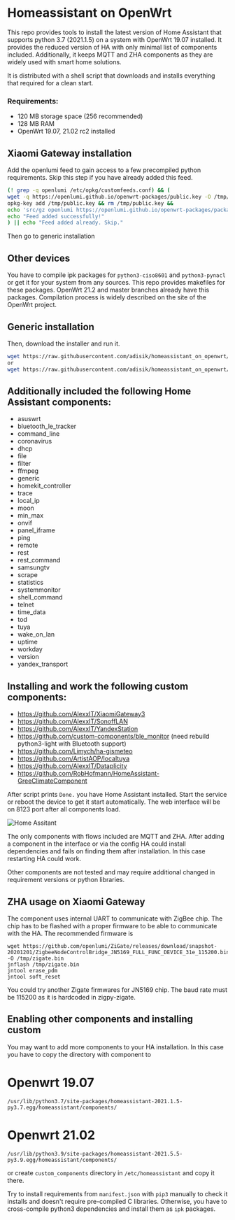 # Homeassistant on OpenWrt

This repo provides tools to install the latest version of Home Assistant that supports python 3.7 (2021.1.5)
on a system with OpenWrt 19.07 installed. It provides the reduced version of HA with only minimal list of components 
included. Additionally, it keeps MQTT and ZHA components as they are 
widely used with smart home solutions.

It is distributed with a shell script that downloads and installs everything that required for a clean start.

### Requirements:
- 120 MB storage space (256 recommended)
- 128 MB RAM
- OpenWrt 19.07, 21.02 rc2 installed


## Xiaomi Gateway installation

Add the openlumi feed to gain access to a few precompiled python requirements.
Skip this step if you have already added this feed.

```sh
(! grep -q openlumi /etc/opkg/customfeeds.conf) && (
wget -q https://openlumi.github.io/openwrt-packages/public.key -O /tmp/public.key && 
opkg-key add /tmp/public.key && rm /tmp/public.key &&
echo 'src/gz openlumi https://openlumi.github.io/openwrt-packages/packages/19.07/arm_cortex-a9_neon' >> /etc/opkg/customfeeds.conf &&
echo "Feed added successfully!"
) || echo "Feed added already. Skip."
```

Then go to generic installation

## Other devices

You have to compile ipk packages for `python3-ciso8601` and `python3-pynacl` or get it for your system from
any sources. This repo provides makefiles for these packages.
OpenWrt 21.2 and master branches already have this packages.
Compilation process is widely described on the site of the OpenWrt project.


## Generic installation
Then, download the installer and run it.

```sh
wget https://raw.githubusercontent.com/adisik/homeassistant_on_openwrt/main/ha_install.sh -O - | sh
or
wget https://raw.githubusercontent.com/adisik/homeassistant_on_openwrt/main/ha_install_21_02.sh -O - | sh
```

## Additionally included the following Home Assistant components:

 - asuswrt
 - bluetooth_le_tracker
 - command_line
 - coronavirus
 - dhcp
 - file
 - filter    
 - ffmpeg
 - generic
 - homekit_controller
 - trace
 - local_ip
 - moon
 - min_max
 - onvif
 - panel_iframe
 - ping
 - remote
 - rest
 - rest_command
 - samsungtv
 - scrape
 - statistics
 - systemmonitor
 - shell_command
 - telnet
 - time_data
 - tod
 - tuya
 - wake_on_lan
 - uptime
 - workday
 - version
 - yandex_transport

## Installing and work the following custom components:
 - https://github.com/AlexxIT/XiaomiGateway3
 - https://github.com/AlexxIT/SonoffLAN
 - https://github.com/AlexxIT/YandexStation
 - https://github.com/custom-components/ble_monitor (need rebuild python3-light with Bluetooth support)
 - https://github.com/Limych/ha-gismeteo
 - https://github.com/ArtistAOP/localtuya
 - https://github.com/AlexxIT/Dataplicity       
 - https://github.com/RobHofmann/HomeAssistant-GreeClimateComponent


After script prints `Done.` you have Home Assistant installed. 
Start the service or reboot the device to get it start automatically.
The web interface will be on 8123 port after all components load.

![Home Assitant](homeassistant.png)

The only components with flows included are MQTT and ZHA.
After adding a component in the interface or via the config
HA could install dependencies and fails on finding them after installation.
In this case restarting HA could work.

Other components are not tested and may require additional changed in 
requirement versions or python libraries.

## ZHA usage on Xiaomi Gateway

The component uses internal UART to communicate with ZigBee chip.
The chip has to be flashed with a proper firmware to be able to 
communicate with the HA. The recommended firmware is 

```
wget https://github.com/openlumi/ZiGate/releases/download/snapshot-20201201/ZigbeeNodeControlBridge_JN5169_FULL_FUNC_DEVICE_31e_115200.bin -O /tmp/zigate.bin 
jnflash /tmp/zigate.bin
jntool erase_pdm
jntool soft_reset
```

You could try another Zigate firmwares for JN5169 chip. The baud rate
must be 115200 as it is hardcoded in zigpy-zigate.

## Enabling other components and installing custom


You may want to add more components to your HA installation.
In this case you have to copy the directory with component to 
# Openwrt 19.07
`/usr/lib/python3.7/site-packages/homeassistant-2021.1.5-py3.7.egg/homeassistant/components/`
# Openwrt 21.02
`/usr/lib/python3.9/site-packages/homeassistant-2021.5.5-py3.9.egg/homeassistant/components/`

or create `custom_components` directory in `/etc/homeassistant` and
copy it there.

Try to install requirements from `manifest.json` with `pip3` manually
to check it installs and doesn't require pre-compiled C libraries.
Otherwise, you have to cross-compile python3 dependencies and install
them as `ipk` packages.


